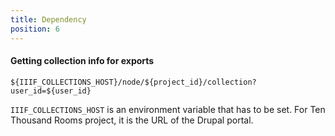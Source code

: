 ```yaml
---
title: Dependency
position: 6
---
```


#### Getting collection info for exports

```
${IIIF_COLLECTIONS_HOST}/node/${project_id}/collection?user_id=${user_id}
```

`IIIF_COLLECTIONS_HOST` is an environment variable that has to be set.
For Ten Thousand Rooms project, it is the URL of the Drupal portal.